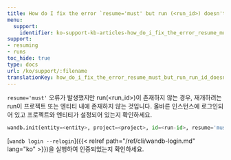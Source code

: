 ```yaml
---
title: How do I fix the error `resume='must' but run (<run_id>) doesn't exist`?
menu:
  support:
    identifier: ko-support-kb-articles-how_do_i_fix_the_error_resume_must_but_run_run_id_doesnt_exist
support:
- resuming
- runs
toc_hide: true
type: docs
url: /ko/support/:filename
translationKey: how_do_i_fix_the_error_resume_must_but_run_run_id_doesnt_exist
---
```

`resume='must'` 오류가 발생했지만 run(<run_id>)이 존재하지 않는 경우, 재개하려는 run이 프로젝트 또는 엔티티 내에 존재하지 않는 것입니다. 올바른 인스턴스에 로그인되어 있고 프로젝트와 엔티티가 설정되어 있는지 확인하세요.

```python
wandb.init(entity=<entity>, project=<project>, id=<run-id>, resume='must')
```

[`wandb login --relogin`]({{< relref path="/ref/cli/wandb-login.md" lang="ko" >}})을 실행하여 인증되었는지 확인하세요.
